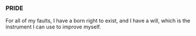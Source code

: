 ### PRIDE
For all of my faults, I have a born right to exist, and I have a will, which is the instrument I can use to improve myself.
